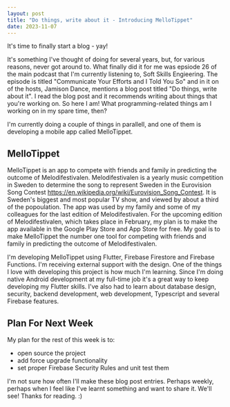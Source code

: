 ```yaml
---
layout: post
title: "Do things, write about it - Introducing MelloTippet"
date: 2023-11-07
---
```


It's time to finally start a blog - yay!

It's something I've thought of doing for several years, but, for various reasons, never got around to. What finally did it for me was epsiode 26 of the main podcast that I'm currently listening to, Soft Skills Engieering. The episode is titled "Communicate Your Efforts and I Told You So" and in it on of the hosts, Jamison Dance, mentions a blog post titled "Do things, write about it". I read the blog post and it recommends writing about things that you're working on. So here I am! What programming-related things am I working on in my spare time, then?

I'm currently doing a couple of things in parallell, and one of them is developing a mobile app called MelloTippet.

## MelloTippet

MelloTippet is an app to compete with friends and family in predicting the outcome of Melodifestivalen. Melodifestivalen is a yearly music competition in Sweden to determine the song to represent Sweden in the Eurovision Song Contest https://en.wikipedia.org/wiki/Eurovision_Song_Contest. It is Sweden's biggest and most popular TV show, and viewed by about a third of the popoulation. The app was used by my family and some of my colleagues for the last edition of Melodifestivalen. For the upcoming edition of Melodifestivalen, which takes place in February, my plan is to make the app available in the Google Play Store and App Store for free. My goal is to make MelloTippet the number one tool for competing with friends and family in predicting the outcome of Melodifestivalen.

I'm developing MelloTippet using Flutter, Firebase Firestore and Firebase Functions. I'm receiving external support with the design. One of the things I love with developing this project is how much I'm learning. Since I'm doing native Android development at my full-time job it's a great way to keep developing my Flutter skills. I've also had to learn about database design, security, backend development, web development, Typescript and several Firebase features.

## Plan For Next Week

My plan for the rest of this week is to:

- open source the project
- add force upgrade functionality
- set proper Firebase Security Rules and unit test them

I'm not sure how often I'll make these blog post entries. Perhaps weekly, perhaps when I feel like I've learnt something and want to share it. We'll see! Thanks for reading. :)
